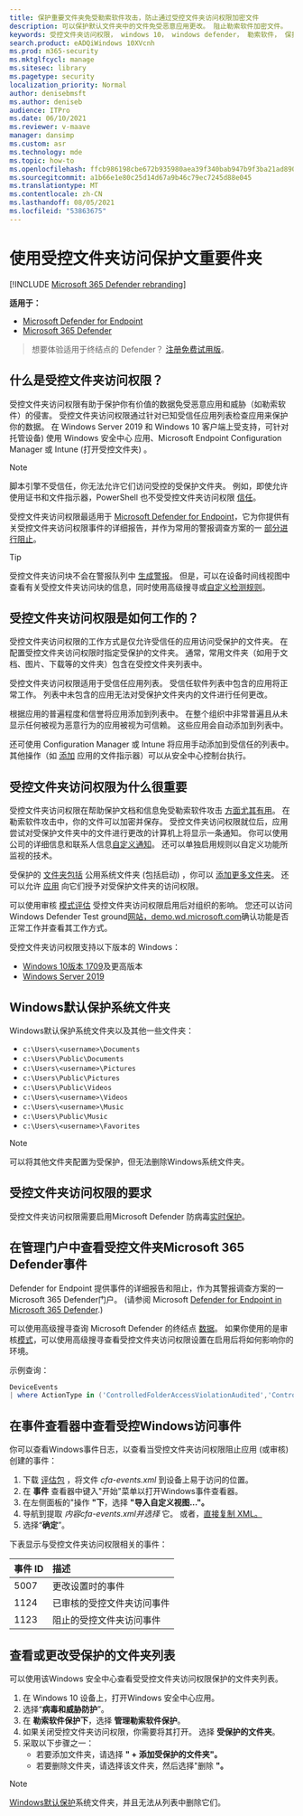 ```yaml
---
title: 保护重要文件夹免受勒索软件攻击，防止通过受控文件夹访问权限加密文件
description: 可以保护默认文件夹中的文件免受恶意应用更改。 阻止勒索软件加密文件。
keywords: 受控文件夹访问权限， windows 10， windows defender， 勒索软件， 保护， 文件， 文件夹
search.product: eADQiWindows 10XVcnh
ms.prod: m365-security
ms.mktglfcycl: manage
ms.sitesec: library
ms.pagetype: security
localization_priority: Normal
author: denisebmsft
ms.author: deniseb
audience: ITPro
ms.date: 06/10/2021
ms.reviewer: v-maave
manager: dansimp
ms.custom: asr
ms.technology: mde
ms.topic: how-to
ms.openlocfilehash: ffcb986198cbe672b935980aea39f340bab947b9f3ba21ad890feadf6cc8f2ee
ms.sourcegitcommit: a1b66e1e80c25d14d67a9b46c79ec7245d88e045
ms.translationtype: MT
ms.contentlocale: zh-CN
ms.lasthandoff: 08/05/2021
ms.locfileid: "53863675"
---
```

# <a name="protect-important-folders-with-controlled-folder-access"></a>使用受控文件夹访问保护文重要件夹

[!INCLUDE [Microsoft 365 Defender rebranding](../../includes/microsoft-defender.md)]

**适用于：**
- [Microsoft Defender for Endpoint](https://go.microsoft.com/fwlink/p/?linkid=2154037)
- [Microsoft 365 Defender](https://go.microsoft.com/fwlink/?linkid=2118804)

> 想要体验适用于终结点的 Defender？ [注册免费试用版](https://signup.microsoft.com/create-account/signup?products=7f379fee-c4f9-4278-b0a1-e4c8c2fcdf7e&ru=https://aka.ms/MDEp2OpenTrial?ocid=docs-wdatp-assignaccess-abovefoldlink)。

## <a name="what-is-controlled-folder-access"></a>什么是受控文件夹访问权限？

受控文件夹访问权限有助于保护你有价值的数据免受恶意应用和威胁（如勒索软件）的侵害。 受控文件夹访问权限通过针对已知受信任应用列表检查应用来保护你的数据。 在 Windows Server 2019 和 Windows 10 客户端上受支持，可针对托管设备) 使用 Windows 安全中心 应用、Microsoft Endpoint Configuration Manager 或 Intune (打开受控文件夹) 。 

> [!NOTE]
> 脚本引擎不受信任，你无法允许它们访问受控的受保护文件夹。  例如，即使允许使用证书和文件指示器，PowerShell 也不受受控文件夹访问权限 [信任](/microsoft-365/security/defender-endpoint/indicator-certificates)。 

受控文件夹访问权限最适用于 [Microsoft Defender for Endpoint](microsoft-defender-endpoint.md)，它为你提供有关受控文件夹访问权限事件的详细报告，并作为常用的警报调查方案的一 [部分进行阻止](investigate-alerts.md)。

> [!TIP]
> 受控文件夹访问块不会在警报队列中 [生成警报](alerts-queue.md)。 但是，可以在设备时间线视图中查看有关受控文件夹访问块的信息[](investigate-machines.md)，同时使用高级搜寻或[](advanced-hunting-overview.md)[自定义检测规则](custom-detection-rules.md)。

## <a name="how-does-controlled-folder-access-work"></a>受控文件夹访问权限是如何工作的？

受控文件夹访问权限的工作方式是仅允许受信任的应用访问受保护的文件夹。 在配置受控文件夹访问权限时指定受保护的文件夹。 通常，常用文件夹（如用于文档、图片、下载等的文件夹）包含在受控文件夹列表中。 

受控文件夹访问权限适用于受信任应用列表。 受信任软件列表中包含的应用将正常工作。 列表中未包含的应用无法对受保护文件夹内的文件进行任何更改。 

根据应用的普遍程度和信誉将应用添加到列表中。 在整个组织中非常普遍且从未显示任何被视为恶意行为的应用被视为可信赖。 这些应用会自动添加到列表中。

还可使用 Configuration Manager 或 Intune 将应用手动添加到受信任的列表中。 其他操作（如 [添加](respond-file-alerts.md#add-indicator-to-block-or-allow-a-file) 应用的文件指示器）可以从安全中心控制台执行。

## <a name="why-controlled-folder-access-is-important"></a>受控文件夹访问权限为什么很重要

受控文件夹访问权限在帮助保护文档和信息免受勒索软件攻击 [方面尤其有用](https://www.microsoft.com/wdsi/threats/ransomware)。 在勒索软件攻击中，你的文件可以加密并保存。 受控文件夹访问权限就位后，应用尝试对受保护文件夹中的文件进行更改的计算机上将显示一条通知。 你可以使用公司的详细信息和联系人信息[自定义通知](customize-attack-surface-reduction.md#customize-the-notification)。 还可以单独启用规则以自定义功能所监视的技术。

受保护的 [文件夹包括](#review-controlled-folder-access-events-in-windows-event-viewer) 公用系统文件夹 (包括启动) ，你可以 [添加更多文件夹](customize-controlled-folders.md#protect-additional-folders)。 还可以允许 [应用](customize-controlled-folders.md#allow-specific-apps-to-make-changes-to-controlled-folders) 向它们授予对受保护文件夹的访问权限。

可以使用审核 [模式评估](audit-windows-defender.md) 受控文件夹访问权限启用后对组织的影响。 您还可以访问 Windows Defender Test ground[网站，demo.wd.microsoft.com](https://demo.wd.microsoft.com?ocid=cx-wddocs-testground)确认功能是否正常工作并查看其工作方式。

受控文件夹访问权限支持以下版本的 Windows：
- [Windows 10版本 1709](/windows/whats-new/whats-new-windows-10-version-1709)及更高版本
- [Windows Server 2019](/windows-server/get-started-19/whats-new-19)

## <a name="windows-system-folders-are-protected-by-default"></a>Windows默认保护系统文件夹

Windows默认保护系统文件夹以及其他一些文件夹： 

- `c:\Users\<username>\Documents`
- `c:\Users\Public\Documents`
- `c:\Users\<username>\Pictures`
- `c:\Users\Public\Pictures`
- `c:\Users\Public\Videos`
- `c:\Users\<username>\Videos`
- `c:\Users\<username>\Music`
- `c:\Users\Public\Music`
- `c:\Users\<username>\Favorites`

> [!NOTE]
> 可以将其他文件夹配置为受保护，但无法删除Windows系统文件夹。

## <a name="requirements-for-controlled-folder-access"></a>受控文件夹访问权限的要求

受控文件夹访问权限需要启用Microsoft Defender 防病毒[实时保护](/windows/security/threat-protection/microsoft-defender-antivirus/configure-real-time-protection-microsoft-defender-antivirus)。

## <a name="review-controlled-folder-access-events-in-the-microsoft-365-defender-portal"></a>在管理门户中查看受控文件夹Microsoft 365 Defender事件

Defender for Endpoint 提供事件的详细报告和阻止，作为其警报[](investigate-alerts.md)调查方案的一Microsoft 365 Defender门户。  (请参阅 Microsoft [Defender for Endpoint in Microsoft 365 Defender](../defender/microsoft-365-security-center-mde.md).) 

可以使用高级搜寻查询 Microsoft Defender 的终结点 [数据](/microsoft-365/security/defender-endpoint/advanced-hunting-windows-defender-advanced-threat-protection)。 如果你使用的是审核[模式](audit-windows-defender.md)，可以使用高级搜寻查看受控文件夹[](advanced-hunting-overview.md)访问权限设置在启用后将如何影响你的环境。

示例查询：

```PowerShell
DeviceEvents
| where ActionType in ('ControlledFolderAccessViolationAudited','ControlledFolderAccessViolationBlocked')
```

## <a name="review-controlled-folder-access-events-in-windows-event-viewer"></a>在事件查看器中查看受控Windows访问事件

你可以查看Windows事件日志，以查看当受控文件夹访问权限阻止应用 (或审核) 创建的事件：

1. 下载 [评估包](https://aka.ms/mp7z2w) ，将文件 *cfa-events.xml* 到设备上易于访问的位置。
2. 在 **事件** 查看器中键入"开始"菜单以打开Windows事件查看器。
3. 在左侧面板的"操作 **"下**，选择 **"导入自定义视图..."。**
4. 导航到提取 *内容cfa-events.xml并选择* 它。 或者，[直接复制 XML。](event-views.md)
5. 选择“**确定**”。

下表显示与受控文件夹访问权限相关的事件：

|事件 ID | 描述 |
|:---|:---|
|5007 | 更改设置时的事件 |
|1124 | 已审核的受控文件夹访问事件 | 
|1123 | 阻止的受控文件夹访问事件 |

## <a name="view-or-change-the-list-of-protected-folders"></a>查看或更改受保护的文件夹列表

可以使用该Windows 安全中心查看受受控文件夹访问权限保护的文件夹列表。 

1. 在 Windows 10 设备上，打开Windows 安全中心应用。
2. 选择“**病毒和威胁防护**”。
3. 在 **勒索软件保护下**，选择 **管理勒索软件保护**。
4. 如果关闭受控文件夹访问权限，你需要将其打开。 选择 **受保护的文件夹**。
5. 采取以下步骤之一：
   - 若要添加文件夹，请选择 **" + 添加受保护的文件夹"。**
   - 若要删除文件夹，请选择该文件夹，然后选择"删除 **"。** 

> [!NOTE]
> [Windows默认保护](#windows-system-folders-are-protected-by-default)系统文件夹，并且无法从列表中删除它们。


